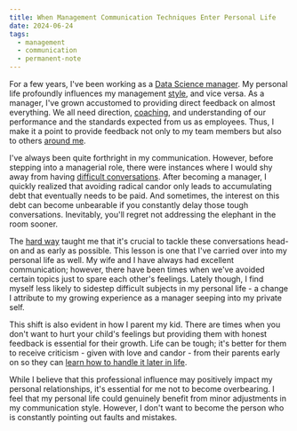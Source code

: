 ```yaml
---
title: When Management Communication Techniques Enter Personal Life
date: 2024-06-24
tags:
  - management
  - communication
  - permanent-note
---
```


For a few years, I've been working as a [Data Science manager](notes/Time%20to%20manage.md). My personal life profoundly influences my management [style](notes/Different%20managerial%20styles.md), and vice versa. As a manager, I've grown accustomed to providing direct feedback on almost everything. We all need direction, [coaching](notes/Mentoring%20as%20a%20form%20of%20leverage.md), and understanding of our performance and the standards expected from us as employees. Thus, I make it a point to provide feedback not only to my team members but also to others [around me](notes/Internal%20Networking.md).

I've always been quite forthright in my communication. However, before stepping into a managerial role, there were instances where I would shy away from having [difficult conversations](notes/Radical%20Candor%20and%20Crucial%20Conversations.md). After becoming a manager, I quickly realized that avoiding radical candor only leads to accumulating debt that eventually needs to be paid. And sometimes, the interest on this debt can become unbearable if you constantly delay those tough conversations. Inevitably, you'll regret not addressing the elephant in the room sooner.

The [hard way](notes/My%20failure%20resume.md) taught me that it's crucial to tackle these conversations head-on and as early as possible. This lesson is one that I've carried over into my personal life as well. My wife and I have always had excellent communication; however, there have been times when we've avoided certain topics just to spare each other's feelings. Lately though, I find myself less likely to sidestep difficult subjects in my personal life - a change I attribute to my growing experience as a manager seeping into my private self.

This shift is also evident in how I parent my kid. There are times when you don't want to hurt your child's feelings but providing them with honest feedback is essential for their growth. Life can be tough; it's better for them to receive criticism - given with love and candor - from their parents early on so they can  [learn how to handle it later in life](notes/You%20need%20a%20growth%20mindset%20to%20get%20honest%20feedback.md).

While I believe that this professional influence may positively impact my personal relationships, it's essential for me not to become overbearing. I feel that my personal life could genuinely benefit from minor adjustments in my communication style. However, I don't want to become the person who is constantly pointing out faults and mistakes.

